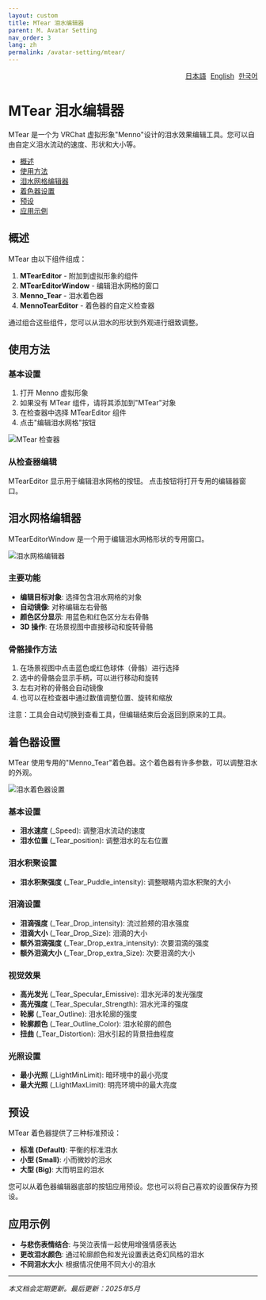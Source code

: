 ```yaml
---
layout: custom
title: MTear 泪水编辑器
parent: M. Avatar Setting
nav_order: 3
lang: zh
permalink: /avatar-setting/mtear/
---
```


<div style="text-align: right; margin-bottom: 20px;">
  <a href="../mtear.html" style="margin-right: 5px;">日本語</a>
  <a href="../en/mtear.html" style="margin-right: 5px;">English</a>
  <a href="../ko/mtear.html">한국어</a>
</div>

# MTear 泪水编辑器

MTear 是一个为 VRChat 虚拟形象"Menno"设计的泪水效果编辑工具。您可以自由自定义泪水流动的速度、形状和大小等。

- [概述](#概述)
- [使用方法](#使用方法)
- [泪水网格编辑器](#泪水网格编辑器)
- [着色器设置](#着色器设置)
- [预设](#预设)
- [应用示例](#应用示例)

## 概述

MTear 由以下组件组成：

1. **MTearEditor** - 附加到虚拟形象的组件
2. **MTearEditorWindow** - 编辑泪水网格的窗口
3. **Menno_Tear** - 泪水着色器
4. **MennoTearEditor** - 着色器的自定义检查器

通过组合这些组件，您可以从泪水的形状到外观进行细致调整。

## 使用方法

### 基本设置

1. 打开 Menno 虚拟形象
2. 如果没有 MTear 组件，请将其添加到"MTear"对象
3. 在检查器中选择 MTearEditor 组件
4. 点击"编辑泪水网格"按钮

![MTear 检查器](../../assets/images/mtear_inspector.jpg)

### 从检查器编辑

MTearEditor 显示用于编辑泪水网格的按钮。
点击按钮将打开专用的编辑器窗口。

## 泪水网格编辑器

MTearEditorWindow 是一个用于编辑泪水网格形状的专用窗口。

![泪水网格编辑器](../../assets/images/mtear_editor.jpg)

### 主要功能

- **编辑目标对象**: 选择包含泪水网格的对象
- **自动镜像**: 对称编辑左右骨骼
- **颜色区分显示**: 用蓝色和红色区分左右骨骼
- **3D 操作**: 在场景视图中直接移动和旋转骨骼

### 骨骼操作方法

1. 在场景视图中点击蓝色或红色球体（骨骼）进行选择
2. 选中的骨骼会显示手柄，可以进行移动和旋转
3. 左右对称的骨骼会自动镜像
4. 也可以在检查器中通过数值调整位置、旋转和缩放

注意：工具会自动切换到查看工具，但编辑结束后会返回到原来的工具。

## 着色器设置

MTear 使用专用的"Menno_Tear"着色器。这个着色器有许多参数，可以调整泪水的外观。

![泪水着色器设置](../../assets/images/mtear_shader.jpg)

### 基本设置

- **泪水速度** (_Speed): 调整泪水流动的速度
- **泪水位置** (_Tear_position): 调整泪水的左右位置

### 泪水积聚设置

- **泪水积聚强度** (_Tear_Puddle_intensity): 调整眼睛内泪水积聚的大小

### 泪滴设置

- **泪滴强度** (_Tear_Drop_intensity): 流过脸颊的泪水强度
- **泪滴大小** (_Tear_Drop_Size): 泪滴的大小
- **额外泪滴强度** (_Tear_Drop_extra_intensity): 次要泪滴的强度
- **额外泪滴大小** (_Tear_Drop_extra_Size): 次要泪滴的大小

### 视觉效果

- **高光发光** (_Tear_Specular_Emissive): 泪水光泽的发光强度
- **高光强度** (_Tear_Specular_Strength): 泪水光泽的强度
- **轮廓** (_Tear_Outline): 泪水轮廓的强度
- **轮廓颜色** (_Tear_Outline_Color): 泪水轮廓的颜色
- **扭曲** (_Tear_Distortion): 泪水引起的背景扭曲程度

### 光照设置

- **最小光照** (_LightMinLimit): 暗环境中的最小亮度
- **最大光照** (_LightMaxLimit): 明亮环境中的最大亮度

## 预设

MTear 着色器提供了三种标准预设：

- **标准 (Default)**: 平衡的标准泪水
- **小型 (Small)**: 小而微妙的泪水
- **大型 (Big)**: 大而明显的泪水

您可以从着色器编辑器底部的按钮应用预设。您也可以将自己喜欢的设置保存为预设。

## 应用示例

- **与悲伤表情结合**: 与哭泣表情一起使用增强情感表达
- **更改泪水颜色**: 通过轮廓颜色和发光设置表达奇幻风格的泪水
- **不同泪水大小**: 根据情况使用不同大小的泪水

---

*本文档会定期更新。最后更新：2025年5月* 